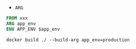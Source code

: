 - `ARG`
```dockerfile
FROM xxx
ARG app_env
ENV APP_ENV $app_env
```

```shell
docker build ./ --build-arg app_env=production
```
